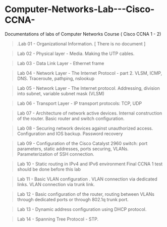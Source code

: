 # Computer-Networks-Lab---Cisco-CCNA-
Documentations of labs of Computer Networks Course ( Cisco CCNA 1 - 2)

> 
> .Lab 01 - Organizational Information. [ There is no document ]

> Lab 02 - Physical layer - Media. Making the UTP cables.

> Lab 03 - Data Link Layer -  Ethernet frame

> Lab 04 - Network Layer - The Internet Protocol - part 2. VLSM, ICMP, DNS. Traceroute, pathping, nslookup

> Lab 05 - Network Layer - The Internet protocol. Addressing, division into subnet, variable subnet mask (VLSM)

> Lab 06 - Transport Layer - IP transport protocols: TCP, UDP

> Lab 07 - Architecture of network active devices. Internal construction of the router. Basic router and switch configuration.

> Lab 08 - Securing network devices against unauthorized access. Configuration and IOS backup. Password recovery

> Lab 09 - Configuration of the Cisco Catalyst 2960 switch: port parameters, static addresses, ports securing, VLANs. Parameterization of SSH connection.

> Lab 10 - Static routing in IPv4 and IPv6 environment
Final CCNA 1 test should be done before this lab

> Lab 11 - Basic VLAN configuration . VLAN connection via dedicated links. VLAN connection via trunk link.

> Lab 12 - Basic configuration of the router, routing between VLANs through dedicated ports or through 802.1q trunk port.

> Lab 13 - Dynamic address configuration using DHCP protocol.

> Lab 14 - Spanning Tree Protocol - STP.


